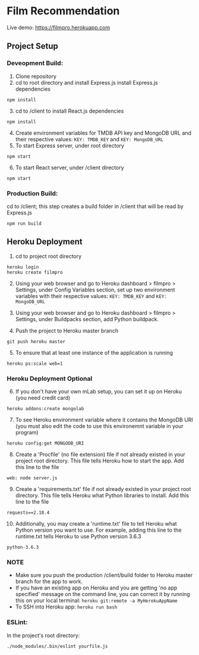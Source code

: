 # Film Recommendation

Live demo: https://filmpro.herokuapp.com

## Project Setup

### Deveopment Build:

1) Clone repository
2) cd to root directory and install Express.js install Express.js dependencies
```
npm install
```
3) cd to /client to install React.js dependencies
```
npm install
```
4) Create environment variables for TMDB API key and MongoDB URL and their respective values: `KEY: TMDB_KEY` and `KEY: MongoDB_URL`
5) To start Express server, under root directory
```
npm start
```
6) To start React server, under /client directory
```
npm start
```

### Production Build:

cd to /client; this step creates a build folder in /client that will be read by Express.js
```
npm run build
```

## Heroku Deployment

1) cd to project root directory
```
heroku login
heroku create filmpro
```
2) Using your web browser and go to Heroku dashboard > filmpro > Settings, under Config Variables section, set up two environment variables with their respective values: `KEY: TMDB_KEY` and `KEY: MongoDB_URL`

3) Using your web browser and go to Heroku dashboard > filmpro > Settings, under Buildpacks section, add Python buildpack.

4) Push the project to Heroku master branch
```
git push heroku master
```
5) To ensure that at least one instance of the application is running
```
heroku ps:scale web=1
```
### Heroku Deployment Optional
6) If you don't have your own mLab setup, you can set it up on Heroku (you need credit card)
```
heroku addons:create mongolab
```
7) To see Heroku environment variable where it contains the MongoDB URI (you must also edit the code to use this environemnt variable in your program)
```
heroku config:get MONGODB_URI
```
8) Create a 'Procfile' (no file extension) file if not already existed in your project root directory. This file tells Heroku how to start the app. Add this line to the file
```
web: node server.js
```
9) Create a 'requirements.txt' file if not already existed in your project root directory. This file tells Heroku what Python libraries to install. Add this line to the file
```
requests==2.18.4
```
10) Additionally, you may create a 'runtime.txt' file to tell Heroku what Python version you want to use. For example, adding this line to the runtime.txt tells Heroku to use Python version 3.6.3
```
python-3.6.3
```

### NOTE
- Make sure you push the production /client/build folder to Heroku master branch for the app to work.
- If you have an existing app on Heroku and you are getting 'no app specified' message on the command line, you can correct it by running this on your local terminal: `heroku git:remote -a MyHerokuAppName`
- To SSH into Heroku app: `heroku run bash`


### ESLint:
In the project's root directory:
```
./node_modules/.bin/eslint yourfile.js
```